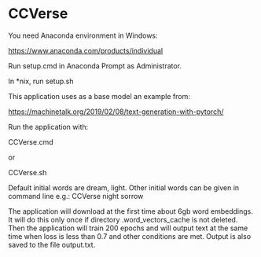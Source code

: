 # CCVerse

You need Anaconda environment in Windows:

https://www.anaconda.com/products/individual

Run setup.cmd in Anaconda Prompt as Administrator.

In \*nix, run
setup.sh

This application uses as a base model an example from:

https://machinetalk.org/2019/02/08/text-generation-with-pytorch/

Run the application with:

CCVerse.cmd

or

CCVerse.sh

Default initial words are dream, light.
Other initial words can be given in command line e.g.:
CCVerse night sorrow

The application will download at the first time about 6gb word embeddings.
It will do this only once if directory .word_vectors_cache is not deleted.
Then the application will train 200 epochs and will output text at the same time
when loss is less than 0.7 and other conditions are met.
Output is also saved to the file output.txt.
